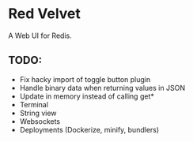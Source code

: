 # Red Velvet
A Web UI for Redis.

## TODO:
- Fix hacky import of toggle button plugin
- Handle binary data when returning values in JSON
- Update in memory instead of calling get*
- Terminal
- String view
- Websockets
- Deployments (Dockerize, minify, bundlers)
